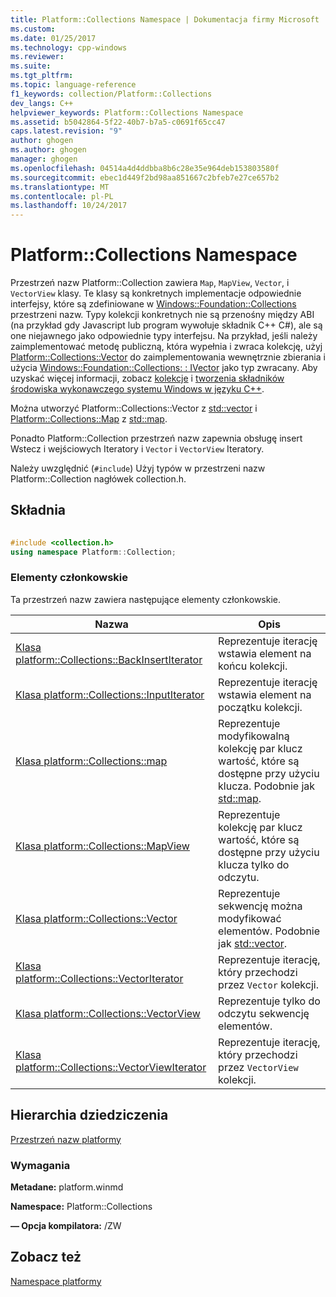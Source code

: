```yaml
---
title: Platform::Collections Namespace | Dokumentacja firmy Microsoft
ms.custom: 
ms.date: 01/25/2017
ms.technology: cpp-windows
ms.reviewer: 
ms.suite: 
ms.tgt_pltfrm: 
ms.topic: language-reference
f1_keywords: collection/Platform::Collections
dev_langs: C++
helpviewer_keywords: Platform::Collections Namespace
ms.assetid: b5042864-5f22-40b7-b7a5-c0691f65cc47
caps.latest.revision: "9"
author: ghogen
ms.author: ghogen
manager: ghogen
ms.openlocfilehash: 04514a4d4ddbba8b6c28e35e964deb153803580f
ms.sourcegitcommit: ebec1d449f2bd98aa851667c2bfeb7e27ce657b2
ms.translationtype: MT
ms.contentlocale: pl-PL
ms.lasthandoff: 10/24/2017
---
```

# <a name="platformcollections-namespace"></a>Platform::Collections Namespace
Przestrzeń nazw Platform::Collection zawiera `Map`, `MapView`, `Vector`, i `VectorView` klasy. Te klasy są konkretnych implementacje odpowiednie interfejsy, które są zdefiniowane w [Windows::Foundation::Collections](http://go.microsoft.com/fwlink/p/?LinkId=262645) przestrzeni nazw. Typy kolekcji konkretnych nie są przenośny między ABI (na przykład gdy Javascript lub program wywołuje składnik C++ C#), ale są one niejawnego jako odpowiednie typy interfejsu. Na przykład, jeśli należy zaimplementować metodę publiczną, która wypełnia i zwraca kolekcję, użyj [Platform::Collections::Vector](../cppcx/platform-collections-vector-class.md) do zaimplementowania wewnętrznie zbierania i użycia [Windows::Foundation::Collections: : IVector](http://go.microsoft.com/fwlink/p/?LinkId=262410) jako typ zwracany. Aby uzyskać więcej informacji, zobacz [kolekcje](../cppcx/collections-c-cx.md) i [tworzenia składników środowiska wykonawczego systemu Windows w języku C++](/MicrosoftDocs/windows-uwp/blob/docs/windows-apps-src/winrt-components/creating-windows-runtime-components-in-cpp.md).  
  
 Można utworzyć Platform::Collections::Vector z [std::vector](../standard-library/vector-class.md) i [Platform::Collections::Map](../cppcx/platform-collections-map-class.md) z [std::map](../standard-library/map-class.md).  
  
 Ponadto Platform::Collection przestrzeń nazw zapewnia obsługę insert Wstecz i wejściowych Iteratory i `Vector` i `VectorView` Iteratory.  
  
 Należy uwzględnić (`#include`) Użyj typów w przestrzeni nazw Platform::Collection nagłówek collection.h.  
  
## <a name="syntax"></a>Składnia  
  
```cpp  
  
#include <collection.h>  
using namespace Platform::Collection;  
```  
  
### <a name="members"></a>Elementy członkowskie  
 Ta przestrzeń nazw zawiera następujące elementy członkowskie.  
  
|Nazwa|Opis|  
|----------|-----------------|  
|[Klasa platform::Collections::BackInsertIterator](../cppcx/platform-collections-backinsertiterator-class.md)|Reprezentuje iterację wstawia element na końcu kolekcji.|  
|[Klasa platform::Collections::InputIterator](../cppcx/platform-collections-inputiterator-class.md)|Reprezentuje iterację wstawia element na początku kolekcji.|  
|[Klasa platform::Collections::map](../cppcx/platform-collections-map-class.md)|Reprezentuje modyfikowalną kolekcję par klucz wartość, które są dostępne przy użyciu klucza. Podobnie jak [std::map](../standard-library/map-class.md).|  
|[Klasa platform::Collections::MapView](../cppcx/platform-collections-mapview-class.md)|Reprezentuje kolekcję par klucz wartość, które są dostępne przy użyciu klucza tylko do odczytu.|  
|[Klasa platform::Collections::Vector](../cppcx/platform-collections-vector-class.md)|Reprezentuje sekwencję można modyfikować elementów. Podobnie jak [std::vector](../standard-library/vector-class.md).|  
|[Klasa platform::Collections::VectorIterator](../cppcx/platform-collections-vectoriterator-class.md)|Reprezentuje iterację, który przechodzi przez `Vector` kolekcji.|  
|[Klasa platform::Collections::VectorView](../cppcx/platform-collections-vectorview-class.md)|Reprezentuje tylko do odczytu sekwencję elementów.|  
|[Klasa platform::Collections::VectorViewIterator](../cppcx/platform-collections-vectorviewiterator-class.md)|Reprezentuje iterację, który przechodzi przez `VectorView` kolekcji.|  
  
## <a name="inheritance-hierarchy"></a>Hierarchia dziedziczenia  
 [Przestrzeń nazw platformy](../cppcx/platform-namespace-c-cx.md)  
  
### <a name="requirements"></a>Wymagania  
 **Metadane:** platform.winmd  
  
 **Namespace:** Platform::Collections  
  
 **— Opcja kompilatora:** /ZW  
  
## <a name="see-also"></a>Zobacz też  
 [Namespace platformy](../cppcx/platform-namespace-c-cx.md)